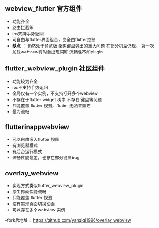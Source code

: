 ## webview_flutter 官方组件

- 功能齐全
- 路由拦截等
- ios支持手势返回
- 可自由与flutter界面组合，完全由flutter控制
- **缺点** ： 仍然处于预览版 聚焦键盘弹出的重大问题 在部分机型仍现、 第一次加载webview有时会出现闪屏 流畅性不如plugin

## flutter_webview_plugin 社区组件

- 功能较为齐全
- ios不支持手势返回
- 全局仅有一个实例，不支持打开多个webview
- 不存在于flutter widget 树中 不存在 键盘等问题
- 只能覆盖 flutter 视图，flutter 无法翟盖它
- 最为流畅

## flutterinappwebview

- 可以自由嵌入flutter 视图
- 有浏览器模式
- 有后台运行模式
- 流畅性能最差，也存在部分键盘bug

## overlay_webview

- 实现方式类似flutter_webview_plugin
- 原生界面性能流畅
- 只能覆盖 flutter 视图
- 没有实现页面切换动画
- 可以存在多个webview 实例

-fork后地址： <https://github.com/yanqiqi1996/overlay_webview>
